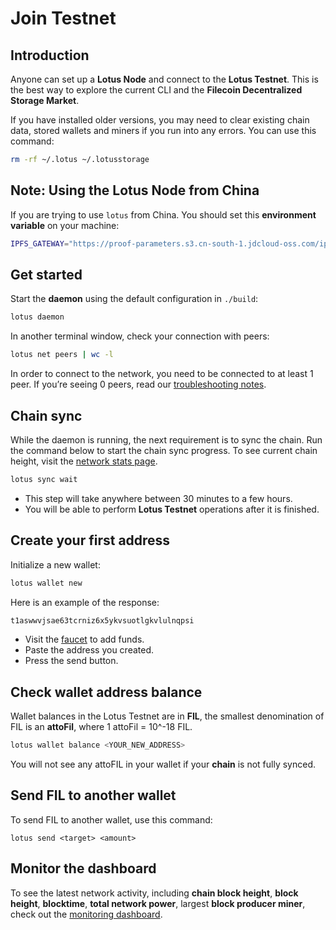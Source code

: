 # Join Testnet

## Introduction

Anyone can set up a **Lotus Node** and connect to the **Lotus Testnet**. This is the best way to explore the current CLI and the **Filecoin Decentralized Storage Market**.

If you have installed older versions, you may need to clear existing chain data, stored wallets and miners if you run into any errors. You can use this command:

```sh
rm -rf ~/.lotus ~/.lotusstorage
```

## Note: Using the Lotus Node from China

If you are trying to use `lotus` from China. You should set this **environment variable** on your machine:

```sh
IPFS_GATEWAY="https://proof-parameters.s3.cn-south-1.jdcloud-oss.com/ipfs/"
```

## Get started

Start the **daemon** using the default configuration in `./build`:

```sh
lotus daemon
```

In another terminal window, check your connection with peers:

```sh
lotus net peers | wc -l
```

In order to connect to the network, you need to be connected to at least 1 peer. If you’re seeing 0 peers, read our [troubleshooting notes](https://docs.lotu.sh/en+setup-troubleshooting).

## Chain sync

While the daemon is running, the next requirement is to sync the chain. Run the command below to start the chain sync progress. To see current chain height, visit the [network stats page](http://stats.testnet.filecoin.io/).

```sh
lotus sync wait
```

- This step will take anywhere between 30 minutes to a few hours.
- You will be able to perform **Lotus Testnet** operations after it is finished.

## Create your first address

Initialize a new wallet:

```sh
lotus wallet new 
```

Here is an example of the response:

```sh
t1aswwvjsae63tcrniz6x5ykvsuotlgkvlulnqpsi
```

- Visit the [faucet](https://lotus-faucet.kittyhawk.wtf/funds.html) to add funds.
- Paste the address you created.
- Press the send button.

## Check wallet address balance

Wallet balances in the Lotus Testnet are in **FIL**, the smallest denomination of FIL is an **attoFil**, where 1 attoFil = 10^-18 FIL.

```sh
lotus wallet balance <YOUR_NEW_ADDRESS>
```

You will not see any attoFIL in your wallet if your **chain** is not fully synced.

## Send FIL to another wallet

To send FIL to another wallet, use this command:

```
lotus send <target> <amount>
```

## Monitor the dashboard

To see the latest network activity, including **chain block height**, **block height**, **blocktime**, **total network power**, largest **block producer miner**, check out the [monitoring dashboard](https://stats.testnet.filecoin.io).
